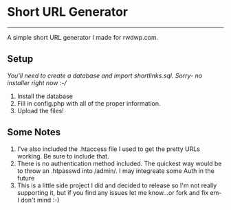# Short URL Generator 
___________________________________

A simple short URL generator I made for rwdwp.com. 

## Setup

*You'll need to create a database and import shortlinks.sql. Sorry- no installer right now :-/*

1. Install the database
2. Fill in config.php with all of the proper information. 
3. Upload the files! 

## Some Notes

1. I've also included the .htaccess file I used to get the pretty URLs working. Be sure to include that. 
2. There is no authentication method included. The quickest way would be to throw an .htpasswd into /admin/. I may integreate some Auth in the future
3. This is a little side project I did and decided to release so I'm not really supporting it, but if you find any issues let me know...or fork and fix em- I don't mind :-)



